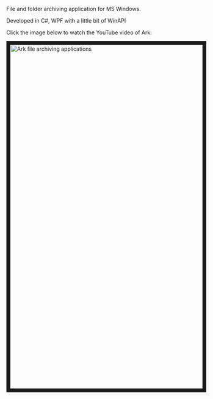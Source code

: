 File and folder archiving application for MS Windows.

Developed in C#, WPF with a little bit of WinAPI

Click the image below to watch the YouTube video of Ark:

<a href="http://www.youtube.com/watch?feature=player_embedded&v=Nm7wimDNTZ8
" target="_blank"><img src="http://img.youtube.com/vi/Nm7wimDNTZ8/0.jpg" 
alt="Ark file archiving applications" border="10" width="900" /></a>
